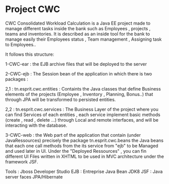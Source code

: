 # Project CWC
CWC Consolidated Workload Calculation is a Java EE project made to manage different tasks inside the bank such as Employees , projects , teams and inventories.
It is described as an inside tool for the bank to manage easily their Employees status , Team management , Assigning task to Employees.. 

It follows this structure:

1-CWC-ear : the EJB archive files that will be deployed to the server

2-CWC-ejb : The Session bean of the application in which there is two packages :

  2,1 : tn.esprit.cwc.entities : Containts the Java classes that define Business elements of the projects (Employee , Inventory , Planning, Bonus..) that through JPA will be transformed to persisted entities.
  
  2,2 : tn.esprit.cwc.services : The Business Layer of the project where you can find Services of each entities , each service implement basic methods (create , read , delete ...) through Local and remote interfaces, and will be interacting with the database.

3-CWC-web : the Web part of the application that contain (under JavaRessources) precisely the package tn.esprit.cwc.beans the Java beans that each one call methods from the its service from "ejb" to be Managed and used later in UI.
Under the "Deployed Ressources" , you can fin different UI Files written in XHTML to be used in MVC architecture under the framework JSF.

Tools :
Jboss Developer Studio
EJB : Entreprise Java Bean
JDK8
JSF : Java server faces
JPA/Hibernate
